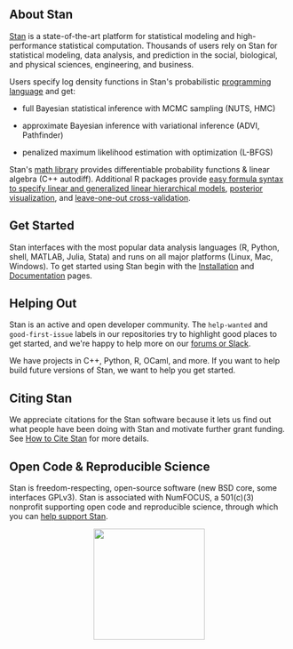 ## About Stan
[Stan](https://mc-stan.org/) is a state-of-the-art platform for statistical modeling and high-performance statistical computation.
Thousands of users rely on Stan for statistical modeling, data analysis, and prediction in the social, biological, and physical sciences, engineering, and business.

Users specify log density functions in Stan's probabilistic [programming language](https://github.com/stan-dev/stanc3) and get:

* full Bayesian statistical inference with MCMC sampling (NUTS, HMC)

* approximate Bayesian inference with variational inference (ADVI, Pathfinder)

* penalized maximum likelihood estimation with optimization (L-BFGS)

Stan's [math library](https://github.com/stan-dev/math) provides differentiable probability functions & linear algebra (C++ autodiff).
Additional R packages provide [easy formula syntax to specify linear and generalized linear hierarchical models](https://github.com/stan-dev/rstanarm), [posterior visualization](https://github.com/stan-dev/bayesplot), and [leave-one-out cross-validation](https://github.com/stan-dev/loo).

## Get Started

Stan interfaces with the most popular data analysis languages (R, Python, shell, MATLAB, Julia, Stata) and runs on all major platforms (Linux, Mac, Windows).
To get started using Stan begin with the [Installation](https://mc-stan.org/users/interfaces/) and [Documentation](https://mc-stan.org/users/documentation/) pages.

## Helping Out

Stan is an active and open developer community. The `help-wanted` and `good-first-issue` labels in our repositories try to highlight good places to get started, and we're happy to help more on our [forums or Slack](https://mc-stan.org/developers/).

We have projects in C++, Python, R, OCaml, and more.
If you want to help build future versions of Stan, we want to help you get started.

## Citing Stan

We appreciate citations for the Stan software because it lets us find out what people have been doing with Stan and motivate further grant funding.
See [How to Cite Stan](https://mc-stan.org/users/citations/) for more details.

## Open Code & Reproducible Science

Stan is freedom-respecting, open-source software (new BSD core, some interfaces GPLv3). Stan is associated with NumFOCUS, a 501(c)(3) nonprofit supporting open code and reproducible science, through which you can [help support Stan](https://mc-stan.org/support/).

<p align="center"><a href="http://numfocus.org"><img width="200" src="https://numfocus.org/wp-content/uploads/2017/03/numfocusweblogo_orig-1.png" /></a>
</p>
